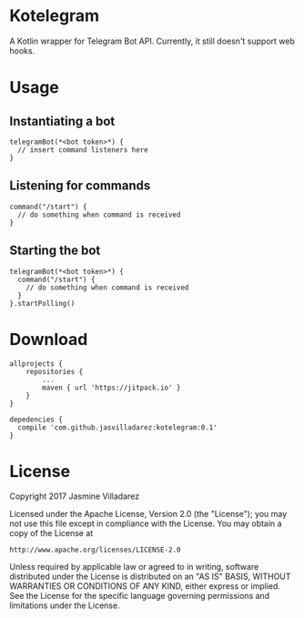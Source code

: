 # Kotelegram
A Kotlin wrapper for Telegram Bot API.
Currently, it still doesn't support web hooks.

# Usage
## Instantiating a bot
```
telegramBot(*<bot token>*) {
  // insert command listeners here
}
```

## Listening for commands
```
command("/start") {
  // do something when command is received
}
```

## Starting the bot
```
telegramBot(*<bot token>*) {
  command("/start") {
    // do something when command is received
  }
}.startPolling()
```

# Download
```
allprojects {
	repositories {
		...
		maven { url 'https://jitpack.io' }
	}
}

depedencies {
  compile 'com.github.jasvilladarez:kotelegram:0.1'
}
```

# License
Copyright 2017 Jasmine Villadarez

Licensed under the Apache License, Version 2.0 (the "License");
you may not use this file except in compliance with the License.
You may obtain a copy of the License at

    http://www.apache.org/licenses/LICENSE-2.0

Unless required by applicable law or agreed to in writing, software
distributed under the License is distributed on an "AS IS" BASIS,
WITHOUT WARRANTIES OR CONDITIONS OF ANY KIND, either express or implied.
See the License for the specific language governing permissions and
limitations under the License.
